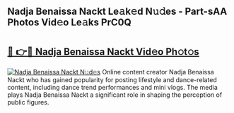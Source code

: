 ## Nadja Benaissa Nackt Le𝚊k𝚎d N𝚞𝚍es - Part-sAA Photos Vid𝚎o Le𝚊ks PrC0Q

# <h2><a href="http://fb3tmo.evod.top/?m=Nadja+Benaissa+Nackt">🔗 👉🔴 Nadja Benaissa Nackt Vid𝚎o Ph𝚘t𝚘s</a></h2>

[![Nadja Benaissa Nackt N𝚞d𝚎s](https://i.imgur.com/8V9OHl7.gif)](http://fb3tmo.evod.top/?m=Nadja+Benaissa+Nackt)
Online content creator Nadja Benaissa Nackt who has gained popularity for posting lifestyle and dance-related content, including dance trend performances and mini vlogs. The media plays Nadja Benaissa Nackt a significant role in shaping the perception of public figures. 
